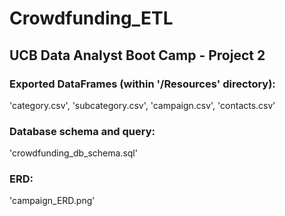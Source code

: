 # Crowdfunding_ETL
## UCB Data Analyst Boot Camp - Project 2

### Exported DataFrames (within '/Resources' directory): 
'category.csv', 'subcategory.csv', 'campaign.csv', 'contacts.csv'

### Database schema and query:
'crowdfunding_db_schema.sql'

### ERD: 
'campaign_ERD.png'